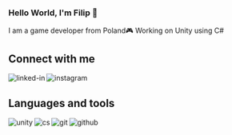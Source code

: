 ### Hello World, I'm Filip 👋
I am a game developer from Poland🎮 Working on Unity using C#
## Connect with me

[<img align="left" alt="linked-in" src="https://img.shields.io/badge/linkedin-%230077B5.svg?&style=for-the-badge&logo=linkedin&logoColor=white" />](https://www.linkedin.com/in/filip-czerwi%C5%84ski-8629591b3/)[<img align="left" alt="instagram" src="https://img.shields.io/badge/Instagram-E4405F?style=for-the-badge&logo=instagram&logoColor=white" />](https://www.instagram.com/fczerwinski_/)<br>

## Languages and tools
<img align="left" alt="unity" src="https://img.shields.io/badge/Unity-100000?style=for-the-badge&logo=unity&logoColor=white" />
<img align="left" alt="cs" src="https://img.shields.io/badge/C%23-239120?style=for-the-badge&logo=c-sharp&logoColor=white" />
<img align="left" alt="git" src="https://img.shields.io/badge/Git-F05032?style=for-the-badge&logo=git&logoColor=white" />
<img align="left" alt="github" src="https://img.shields.io/badge/GitHub-100000?style=for-the-badge&logo=github&logoColor=white" />
<br>
